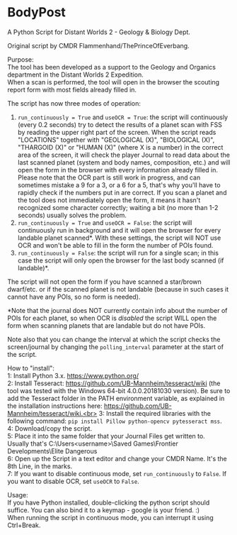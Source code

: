 # BodyPost
A Python Script for Distant Worlds 2 - Geology &amp; Biology Dept.

Original script by CMDR Flammenhand/ThePrinceOfEverbang.

Purpose:<br>
The tool has been developed as a support to the Geology and Organics department in the Distant Worlds 2 Expedition.<br>
When a scan is performed, the tool will open in the browser the scouting report form with most fields already filled in.<br>

The script has now three modes of operation:<br>
1) `run_continuously = True` and `useOCR = True`: the script will continuously (every 0.2 seconds) try to detect the results of a planet scan with FSS by reading the upper right part of the screen.
When the script reads "LOCATIONS" together with "GEOLOGICAL (X)", "BIOLOGICAL (X)", "THARGOID (X)" or "HUMAN (X)" (where X is a number) in the correct area of the screen, it will check the player Journal to read data about
the last scanned planet (system and body names, composition, etc.) and will open the form in the browser with every information already filled in. Please note that the OCR part is still work in progress,
and can sometimes mistake a 9 for a 3, or a 6 for a 5, that's why you'll have to rapidly check if the numbers put in are correct. If you scan a planet and the tool does not immediately open the form, it
means it hasn't recognized some character correctly; waiting a bit (no more than 1-2 seconds) usually solves the problem.
2) `run_continuously = True` and `useOCR = False`: the script will continuously run in background and it will open the browser for every landable planet scanned*. With these settings, the script will NOT use OCR and won't
be able to fill in the form the number of POIs found.<br>
2) `run_continuously = False`: the script will run for a single scan; in this case the script will only open the browser for the last body scanned (if landable)*.

The script will not open the form if you have scanned a star/brown dwarf/etc. or if the scanned planet is not landable (because in such cases it cannot have any POIs, so no form is needed).

*Note that the journal does NOT currently contain info about the number of POIs for each planet, so when OCR is *disabled* the script WILL open the form when scanning planets that are landable but do not have POIs.

Note also that you can change the interval at which the script checks the screen/journal by changing the `polling_interval` parameter at the start of the script.

How to "install":<br>
1: Install Python 3.x. https://www.python.org/<br>
2: Install Tesseract: https://github.com/UB-Mannheim/tesseract/wiki (the tool was tested with the Windows 64-bit 4.0.0.20181030 version).
Be sure to add the Tesseract folder in the PATH environment variable, as explained in the installation instructions here: https://github.com/UB-Mannheim/tesseract/wiki.<br>
3: Install the required libraries with the following command: `pip install Pillow python-opencv pytesseract mss`.<br>
4: Download/copy the script.<br>
5: Place it into the same folder that your Journal Files get written to.<br>
   Usually that's C:\Users\<username>\Saved Games\Frontier Developments\Elite Dangerous<br>
6: Open up the Script in a text editor and change your CMDR Name. It's the 8th Line, in the marks.<br>
7: If you want to disable continuous mode, set `run_continuously` to `False`. If you want to disable OCR, set `useOCR` to `False`.
   
Usage:<br>
If you have Python installed, double-clicking the python script should suffice. You can also bind it to a keymap - google is your friend. :)<br>
When running the script in continuous mode, you can interrupt it using Ctrl+Break.
